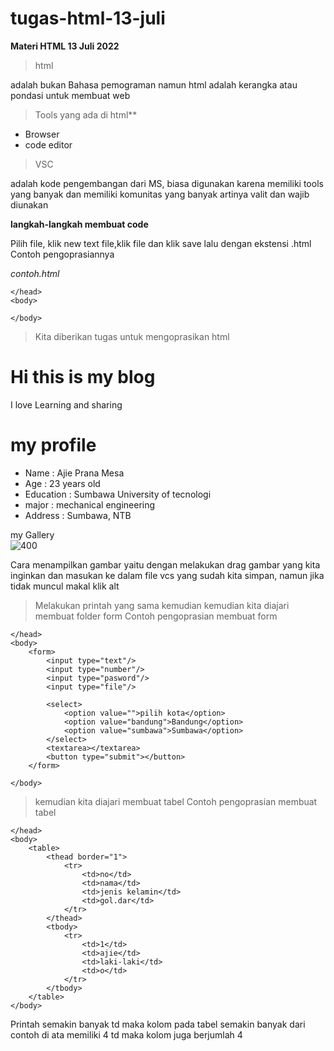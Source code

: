 # tugas-html-13-juli
**Materi HTML 13 Juli 2022**
>html
</p>
<p>adalah bukan Bahasa pemograman namun html adalah kerangka atau pondasi untuk membuat web

>Tools yang ada di html**
- Browser
- code editor

>VSC
<p>adalah kode pengembangan dari MS, biasa digunakan karena memiliki tools yang banyak dan memiliki komunitas yang banyak artinya valit dan wajib diunakan </p>

**langkah-langkah membuat code**
<p>Pilih file,  klik new text file,klik file dan klik save lalu dengan ekstensi .html Contoh pengoprasiannya </p> 

*contoh.html* 
<!DOCTYPE html>
<html>
    <head>
        
    </head>
    <body>
        
    </body>
</html>

>Kita diberikan tugas untuk mengoprasikan html

<!DOCTYPE html>
<html lang="en">
    <head>
        <meta charset="UTF-8">
        <meta name="viewport" content="with=device-width, initial-scale=1.8">
        <title>Hy Blog</title>
    </head>
    <body>
        <div>
            <h1>Hi this is my blog</h1>
            <p>I love Learning and sharing</p>
        </div>
        <div>
            <h1>my profile</h1>
            <ul>
                <li>Name : Ajie Prana Mesa</li>
                <li>Age : 23 years old</li>
                <li> Education : Sumbawa University of tecnologi</li>
                <li>major : mechanical engineering</li>
                <li>Address : Sumbawa, NTB </Address></li>
        </div>
        <div>my Gallery</div>
        <img src="ajie.jpg" alt="400">
    </body>
</html>

Cara menampilkan gambar yaitu dengan melakukan drag gambar yang kita inginkan dan masukan ke dalam file vcs yang sudah kita simpan, namun jika  tidak muncul makal klik alt

>Melakukan printah yang sama kemudian kemudian kita diajari membuat folder form
Contoh pengoprasian membuat form
<!DOCTYPE html>
<html>
    <head>
        
    </head>
    <body>
        <form>
            <input type="text"/>
            <input type="number"/>
            <input type="pasword"/>
            <input type="file"/>

            <select>
                <option value="">pilih kota</option>
                <option value="bandung">Bandung</option>
                <option value="sumbawa">Sumbawa</option>
            </select>
            <textarea></textarea>
            <button type="submit"></button>
        </form>
        
    </body>
</html>

>kemudian kita diajari membuat tabel
Contoh pengoprasian membuat tabel
<!DOCTYPE html>
<html>
    <head>
        
    </head>
    <body>
        <table>
            <thead border="1">
                <tr>
                    <td>no</td>
                    <td>nama</td>
                    <td>jenis kelamin</td>
                    <td>gol.dar</td>
                </tr>
            </thead>
            <tbody>
                <tr>
                    <td>1</td>
                    <td>ajie</td>
                    <td>laki-laki</td>
                    <td>o</td>
                </tr>
            </tbody>
        </table>
    </body>
</html>
Printah <td> semakin banyak td maka kolom pada tabel semakin banyak dari contoh di ata memiliki 4 td maka kolom juga berjumlah 4
